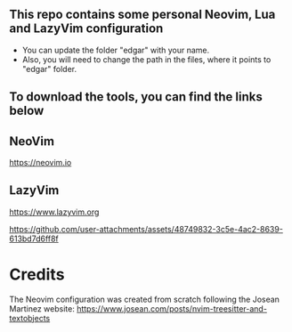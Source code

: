 ## This repo contains some personal Neovim, Lua and LazyVim configuration

  - You can update the folder "edgar" with your name.
  - Also, you will need to change the path in the files, where it points to "edgar" folder.

## To download the tools, you can find the links below

## NeoVim 
https://neovim.io

## LazyVim
https://www.lazyvim.org

https://github.com/user-attachments/assets/48749832-3c5e-4ac2-8639-613bd7d6ff8f


# Credits
The Neovim configuration was created from scratch following the Josean Martinez website: https://www.josean.com/posts/nvim-treesitter-and-textobjects

